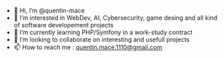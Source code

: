 - 👋 Hi, I’m @quentin-mace
- 👀 I’m interested in WebDev, AI, Cybersecurity, game desing and all kind of software developement projects
- 🌱 I’m currently learning PHP/Symfony in a work-study contract
- 💞️ I’m looking to collaborate on interesting and usefull projects
- 📫 How to reach me : quentin.mace.1110@gmail.com

<!---
quentin-mace/quentin-mace is a ✨ special ✨ repository because its `README.md` (this file) appears on your GitHub profile.
You can click the Preview link to take a look at your changes.
--->

